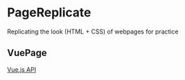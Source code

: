 # PageReplicate

Replicating the look (HTML + CSS) of webpages for practice


## VuePage

[Vue.js API](https://vuejs.org/api/reactivity-core.htm)
